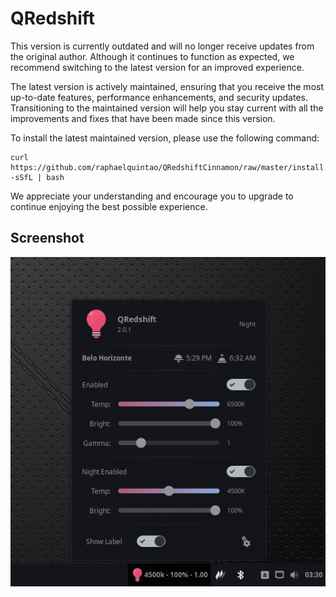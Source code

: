 QRedshift
===
This version is currently outdated and will no longer receive updates from the original author. Although it continues to function as expected, we recommend switching to the latest version for an improved experience.

The latest version is actively maintained, ensuring that you receive the most up-to-date features, performance enhancements, and security updates. Transitioning to the maintained version will help you stay current with all the improvements and fixes that have been made since this version.

To install the latest maintained version, please use the following command:
```shell
curl https://github.com/raphaelquintao/QRedshiftCinnamon/raw/master/install.sh -sSfL | bash 
```

We appreciate your understanding and encourage you to upgrade to continue enjoying the best possible experience.


## Screenshot

<span style="display:block; text-align:center">

![](https://raw.githubusercontent.com/raphaelquintao/QRedshiftCinnamon/master/screenshots/screenshot.png)

</span>
